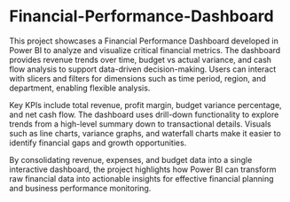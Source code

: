 # Financial-Performance-Dashboard

This project showcases a Financial Performance Dashboard developed in Power BI to analyze and visualize critical financial metrics. The dashboard provides revenue trends over time, budget vs actual variance, and cash flow analysis to support data-driven decision-making. Users can interact with slicers and filters for dimensions such as time period, region, and department, enabling flexible analysis.

Key KPIs include total revenue, profit margin, budget variance percentage, and net cash flow. The dashboard uses drill-down functionality to explore trends from a high-level summary down to transactional details. Visuals such as line charts, variance graphs, and waterfall charts make it easier to identify financial gaps and growth opportunities.

By consolidating revenue, expenses, and budget data into a single interactive dashboard, the project highlights how Power BI can transform raw financial data into actionable insights for effective financial planning and business performance monitoring.
